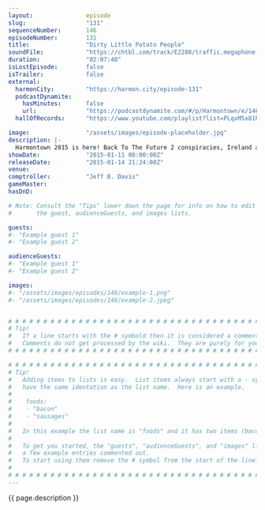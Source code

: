 ```yaml
---
layout:               episode
slug:                 "131"
sequenceNumber:       146
episodeNumber:        131
title:                "Dirty Little Potato People"
soundFile:            "https://chtbl.com/track/E2288/traffic.megaphone.fm/STA3048674665.mp3"
duration:             "02:07:48"
isLostEpisode:        false
isTrailer:            false
external:
  harmonCity:         "https://harmon.city/episode-131"
  podcastDynamite:
    hasMinutes:       false
    url:              "https://podcastdynamite.com/#/p/Harmontown/e/146/131"
  hallOfRecords:      "https://www.youtube.com/playlist?list=PLqxM5x81hNOZLL6Cu0EAtf3F303VLfhEr"

image:                "/assets/images/episode-placeholder.jpg"
description: |-
  Harmontown 2015 is here! Back To The Future 2 conspiracies, Ireland and D&D goes on hiatus as the gang begins a 2015 ShadowRun campaign.
showDate:             "2015-01-11 00:00:00Z"
releaseDate:          "2015-01-14 21:24:00Z"
venue:                
comptroller:          "Jeff B. Davis"
gameMaster:           
hasDnD:               

# Note: Consult the "Tips" lower down the page for info on how to edit
#       the guest, audienceGuests, and images lists.

guests:
#- "Example guest 1"
#- "Example guest 2"

audienceGuests:
#- "Example guest 1"
#- "Example guest 2"

images:
#- "/assets/images/episodes/146/example-1.png"
#- "/assets/images/episodes/146/example-2.jpeg"


# # # # # # # # # # # # # # # # # # # # # # # # # # # # # # # # # # # # # # # # # # # # #
# Tip!
#   If a line starts with the # symbold then it is considered a comment.
#   Comments do not get processed by the wiki.  They are purely for your information.
# # # # # # # # # # # # # # # # # # # # # # # # # # # # # # # # # # # # # # # # # # # # #

# # # # # # # # # # # # # # # # # # # # # # # # # # # # # # # # # # # # # # # # # # # # #
# Tip!
#   Adding items to lists is easy.  List items always start with a - symbol and have
#   have the same identation as the list name.  Here is an example.
#
#    foods:
#    - "bacon"
#    - "sausages"
#
#   In this example the list name is "foods" and it has two items (bacon, and sausages).
#
#   To get you started, the "guests", "audienceGuests", and "images" lists below have
#   a few example entries commented out.
#   To start using them remove the # symbol from the start of the line.
#
# # # # # # # # # # # # # # # # # # # # # # # # # # # # # # # # # # # # # # # # # # # # #
---
```


<!-- The episode description will be rendered here -->
{{ page.description }}

<!-- Add your content BELOW here -->
<!-- vvvvvvvvvvvvvvvvvvvvvvvvvvv -->




<!-- ^^^^^^^^^^^^^^^^^^^^^^^^^^^ -->
<!-- Add your content ABOVE here -->

<!-- The episode gallery will be rendered here -->
